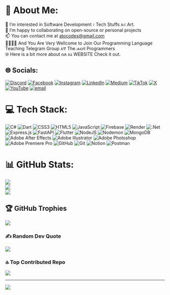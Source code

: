 # 💫 About Me:
👀 I’m interested in Software Development ፣ Tech Stuffs እና Art.<br>💞️ I’m happy to collaborating on open-source or personal projects<br>📫 You can contact me at atocodes@gmail.com<br>👩‍💻👨‍💻 And You Are Very Wellcome to Join Our Programming Language Teaching Telegram Group እኛ The ሐበሻ Programmers<br>🌐 Here is a bit more about ስለ እኔ WEBSITE Check it out.


## 🌐 Socials:
[![Discord](https://img.shields.io/badge/Discord-%237289DA.svg?logo=discord&logoColor=white)](https://discord.gg/https://discord.gg/dwegcvfj) [![Facebook](https://img.shields.io/badge/Facebook-%231877F2.svg?logo=Facebook&logoColor=white)](https://facebook.com/atocodes) [![Instagram](https://img.shields.io/badge/Instagram-%23E4405F.svg?logo=Instagram&logoColor=white)](https://instagram.com/atocodes) [![LinkedIn](https://img.shields.io/badge/LinkedIn-%230077B5.svg?logo=linkedin&logoColor=white)](https://linkedin.com/in/atocodes) [![Medium](https://img.shields.io/badge/Medium-12100E?logo=medium&logoColor=white)](https://medium.com/@atocodes) [![TikTok](https://img.shields.io/badge/TikTok-%23000000.svg?logo=TikTok&logoColor=white)](https://tiktok.com/@atocodes) [![X](https://img.shields.io/badge/X-black.svg?logo=X&logoColor=white)](https://x.com/codesato) [![YouTube](https://img.shields.io/badge/YouTube-%23FF0000.svg?logo=YouTube&logoColor=white)](https://youtube.com/@https://www.youtube.com/@atocodes) [![email](https://img.shields.io/badge/Email-D14836?logo=gmail&logoColor=white)](mailto:atocodes@gmail.com) 

# 💻 Tech Stack:
![C#](https://img.shields.io/badge/c%23-%23239120.svg?style=for-the-badge&logo=csharp&logoColor=white) ![Dart](https://img.shields.io/badge/dart-%230175C2.svg?style=for-the-badge&logo=dart&logoColor=white) ![CSS3](https://img.shields.io/badge/css3-%231572B6.svg?style=for-the-badge&logo=css3&logoColor=white) ![HTML5](https://img.shields.io/badge/html5-%23E34F26.svg?style=for-the-badge&logo=html5&logoColor=white) ![JavaScript](https://img.shields.io/badge/javascript-%23323330.svg?style=for-the-badge&logo=javascript&logoColor=%23F7DF1E) ![Firebase](https://img.shields.io/badge/firebase-%23039BE5.svg?style=for-the-badge&logo=firebase) ![Render](https://img.shields.io/badge/Render-%46E3B7.svg?style=for-the-badge&logo=render&logoColor=white) ![.Net](https://img.shields.io/badge/.NET-5C2D91?style=for-the-badge&logo=.net&logoColor=white) ![Express.js](https://img.shields.io/badge/express.js-%23404d59.svg?style=for-the-badge&logo=express&logoColor=%2361DAFB) ![FastAPI](https://img.shields.io/badge/FastAPI-005571?style=for-the-badge&logo=fastapi) ![Flutter](https://img.shields.io/badge/Flutter-%2302569B.svg?style=for-the-badge&logo=Flutter&logoColor=white) ![NodeJS](https://img.shields.io/badge/node.js-6DA55F?style=for-the-badge&logo=node.js&logoColor=white) ![Nodemon](https://img.shields.io/badge/NODEMON-%23323330.svg?style=for-the-badge&logo=nodemon&logoColor=%BBDEAD) ![MongoDB](https://img.shields.io/badge/MongoDB-%234ea94b.svg?style=for-the-badge&logo=mongodb&logoColor=white) ![Adobe After Effects](https://img.shields.io/badge/Adobe%20After%20Effects-9999FF.svg?style=for-the-badge&logo=Adobe%20After%20Effects&logoColor=white) ![Adobe Illustrator](https://img.shields.io/badge/adobe%20illustrator-%23FF9A00.svg?style=for-the-badge&logo=adobe%20illustrator&logoColor=white) ![Adobe Photoshop](https://img.shields.io/badge/adobe%20photoshop-%2331A8FF.svg?style=for-the-badge&logo=adobe%20photoshop&logoColor=white) ![Adobe Premiere Pro](https://img.shields.io/badge/Adobe%20Premiere%20Pro-9999FF.svg?style=for-the-badge&logo=Adobe%20Premiere%20Pro&logoColor=white) ![GitHub](https://img.shields.io/badge/github-%23121011.svg?style=for-the-badge&logo=github&logoColor=white) ![Git](https://img.shields.io/badge/git-%23F05033.svg?style=for-the-badge&logo=git&logoColor=white) ![Notion](https://img.shields.io/badge/Notion-%23000000.svg?style=for-the-badge&logo=notion&logoColor=white) ![Postman](https://img.shields.io/badge/Postman-FF6C37?style=for-the-badge&logo=postman&logoColor=white)
# 📊 GitHub Stats:
![](https://github-readme-stats.vercel.app/api?username=atocodes&theme=dark&hide_border=false&include_all_commits=true&count_private=true)<br/>
![](https://nirzak-streak-stats.vercel.app/?user=atocodes&theme=dark&hide_border=false)<br/>
![](https://github-readme-stats.vercel.app/api/top-langs/?username=atocodes&theme=dark&hide_border=false&include_all_commits=true&count_private=true&layout=compact)

## 🏆 GitHub Trophies
![](https://github-profile-trophy.vercel.app/?username=atocodes&theme=transparent&no-frame=true&no-bg=true&margin-w=4)

### ✍️ Random Dev Quote
![](https://quotes-github-readme.vercel.app/api?type=horizontal&theme=radical)

### 🔝 Top Contributed Repo
![](https://github-contributor-stats.vercel.app/api?username=atocodes&limit=5&theme=dark&combine_all_yearly_contributions=true)

---
[![](https://visitcount.itsvg.in/api?id=atocodes&icon=0&color=0)](https://visitcount.itsvg.in)

<!-- Proudly created with GPRM ( https://gprm.itsvg.in ) -->

